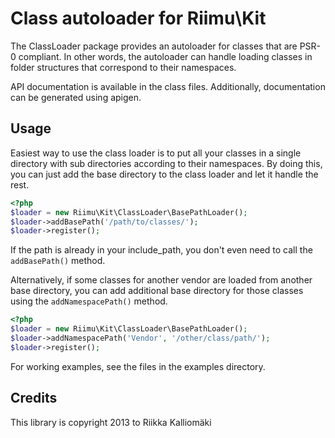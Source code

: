# Class autoloader for Riimu\Kit #

The ClassLoader package provides an autoloader for classes that are PSR-0
compliant. In other words, the autoloader can handle loading classes in
folder structures that correspond to their namespaces.

API documentation is available in the class files. Additionally, documentation
can be generated using apigen.

## Usage ##

Easiest way to use the class loader is to put all your classes in a single
directory with sub directories according to their namespaces. By doing this,
you can just add the base directory to the class loader and let it handle the
rest.

```php
<?php
$loader = new Riimu\Kit\ClassLoader\BasePathLoader();
$loader->addBasePath('/path/to/classes/');
$loader->register();
```

If the path is already in your include_path, you don't even need to call the
`addBasePath()` method.

Alternatively, if some classes for another vendor are loaded from another base
directory, you can add additional base directory for those classes using the
`addNamespacePath()` method.

```php
<?php
$loader = new Riimu\Kit\ClassLoader\BasePathLoader();
$loader->addNamespacePath('Vendor', '/other/class/path/');
$loader->register();
```

For working examples, see the files in the examples directory.

## Credits ##

This library is copyright 2013 to Riikka Kalliomäki